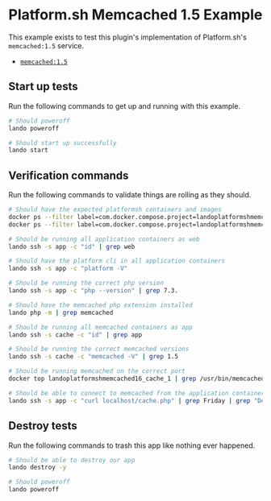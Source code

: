 Platform.sh Memcached 1.5 Example
=================================

This example exists to test this plugin's implementation of Platform.sh's `memcached:1.5` service.

* [`memcached:1.5`](https://docs.platform.sh/configuration/services/memcached.html)

Start up tests
--------------

Run the following commands to get up and running with this example.

```bash
# Should poweroff
lando poweroff

# Should start up successfully
lando start
```

Verification commands
---------------------

Run the following commands to validate things are rolling as they should.

```bash
# Should have the expected platformsh containers and images
docker ps --filter label=com.docker.compose.project=landoplatformshmemcached15 | grep docker.registry.platform.sh/php-7.3 | grep landoplatformshmemcached15_app_1
docker ps --filter label=com.docker.compose.project=landoplatformshmemcached15 | grep docker.registry.platform.sh/memcached-1.5 | grep landoplatformshmemcached15_cache_1

# Should be running all application containers as web
lando ssh -s app -c "id" | grep web

# Should have the platform cli in all application containers
lando ssh -s app -c "platform -V"

# Should be running the correct php version
lando ssh -s app -c "php --version" | grep 7.3.

# Should have the memcached php extension installed
lando php -m | grep memcached

# Should be running all memcached containers as app
lando ssh -s cache -c "id" | grep app

# Should be running the correct memcached versions
lando ssh -s cache -c "memcached -V" | grep 1.5

# Should be running memcached on the correct port
docker top landoplatformshmemcached16_cache_1 | grep /usr/bin/memcached | grep 11211

# Should be able to connect to memcached from the application containers
lando ssh -s app -c "curl localhost/cache.php" | grep Friday | grep "Deploy day"
```

Destroy tests
-------------

Run the following commands to trash this app like nothing ever happened.

```bash
# Should be able to destroy our app
lando destroy -y

# Should poweroff
lando poweroff
```
